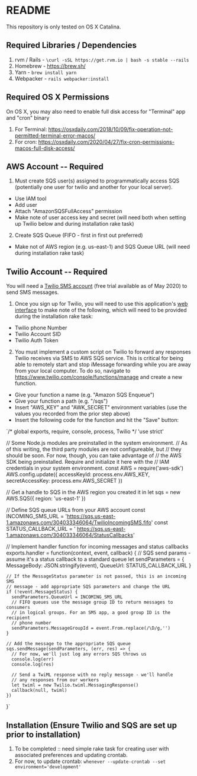 # README

This repository is only tested on OS X Catalina.

## Required Libraries / Dependencies
1. rvm / Rails - `\curl -sSL https://get.rvm.io | bash -s stable --rails`
2. Homebrew - https://brew.sh/
3. Yarn - `brew install yarn`
4. Webpacker - `rails webpacker:install`

## Required OS X Permissions
On OS X, you may also need to enable full disk access for "Terminal" app and "cron" binary
1. For Terminal: https://osxdaily.com/2018/10/09/fix-operation-not-permitted-terminal-error-macos/
2. For cron: https://osxdaily.com/2020/04/27/fix-cron-permissions-macos-full-disk-access/

## AWS Account -- Required
1. Must create SQS user(s) assigned to programmatically access SQS (potentially one user for twilio and another for your local server).
  * Use IAM tool
  * Add user
  * Attach "AmazonSQSFullAccess" permission
  * Make note of user access key and secret (will need both when setting up Twilio below and during installation rake task)
2. Create SQS Queue (FIFO - first in first out preferred)
  * Make not of AWS region (e.g. us-east-1) and SQS Queue URL (will need during installation rake task)

## Twilio Account -- Required
You will need a [Twilio SMS account](https://www.twilio.com/sms) (free trial available as of May 2020) to send SMS messages.
1. Once you sign up for Twilio, you will need to use this application's [web interface](http://localhost:3000/) to make note of the following, which will need to be provided during the installation rake task:
  * Twilio phone Number
  * Twilio Account SID
  * Twilio Auth Token
2. You must implement a custom script on Twilio to forward any responses Twilio receives via SMS to AWS SQS service. This is critical for being able to remotely start and stop iMessage forwarding while you are away from your local computer. To do so, navigate to https://www.twilio.com/console/functions/manage and create a new function.
  * Give your function a name (e.g. "Amazon SQS Enqueue")
  * Give your function a path (e.g. "/sqs")
  * Insert "AWS_KEY" and "AWK_SECRET" environment variables (use the values you recorded from the prior step above)
  * Insert the following code for the function and hit the "Save" button:

  `/* global exports, require, console, process, Twilio */
  'use strict'

  // Some Node.js modules are preinstalled in the system environment.
  // As of this writing, the third party modules are not configureable, but
  // they should be soon. For now, though, you can take advantage of
  // the AWS SDK being preinstalled. Require and initialize it here with the
  // IAM credentials in your system environment.
  const AWS = require('aws-sdk')
  AWS.config.update({
    accessKeyId: process.env.AWS_KEY,
    secretAccessKey: process.env.AWS_SECRET
  })

  // Get a handle to SQS in the AWS region you created it in
  let sqs = new AWS.SQS({ region: 'us-east-1' })

  // Define SQS queue URLs from your AWS account
  const INCOMING_SMS_URL = 'https://sqs.us-east-1.amazonaws.com/304033346064/TwilioIncomingSMS.fifo'
  const STATUS_CALLBACK_URL = '	https://sqs.us-east-1.amazonaws.com/304033346064/StatusCallbacks'

  // Implement handler function for incoming messages and status callbacks
  exports.handler = function(context, event, callback) {
    // SQS send params - assume it's a status callback to a standard queue
    let sendParameters = {
      MessageBody: JSON.stringify(event),
      QueueUrl: STATUS_CALLBACK_URL
    }

    // If the MessageStatus parameter is not passed, this is an incoming SMS
    // message - add appropriate SQS parameters and change the URL
    if (!event.MessageStatus) {
      sendParameters.QueueUrl = INCOMING_SMS_URL
      // FIFO queues use the message group ID to return messages to consumers
      // in logical groups. For an SMS app, a good group ID is the recipient
      // phone number
      sendParameters.MessageGroupId = event.From.replace(/\D/g,'')
    }

    // Add the message to the appropriate SQS queue
    sqs.sendMessage(sendParameters, (err, res) => {
      // For now, we'll just log any errors SQS throws us
      console.log(err)
      console.log(res)

      // Send a TwiML response with no reply message - we'll handle
      // any responses from our workers
      let twiml = new Twilio.twiml.MessagingResponse()
      callback(null, twiml)
    })
  }`

## Installation (Ensure Twilio and SQS are set up prior to installation)
1. To be completed :: need simple rake task for creating user with associated preferences and updating crontab.
2. For now, to update crontab:
`whenever --update-crontab --set environment='development'`
